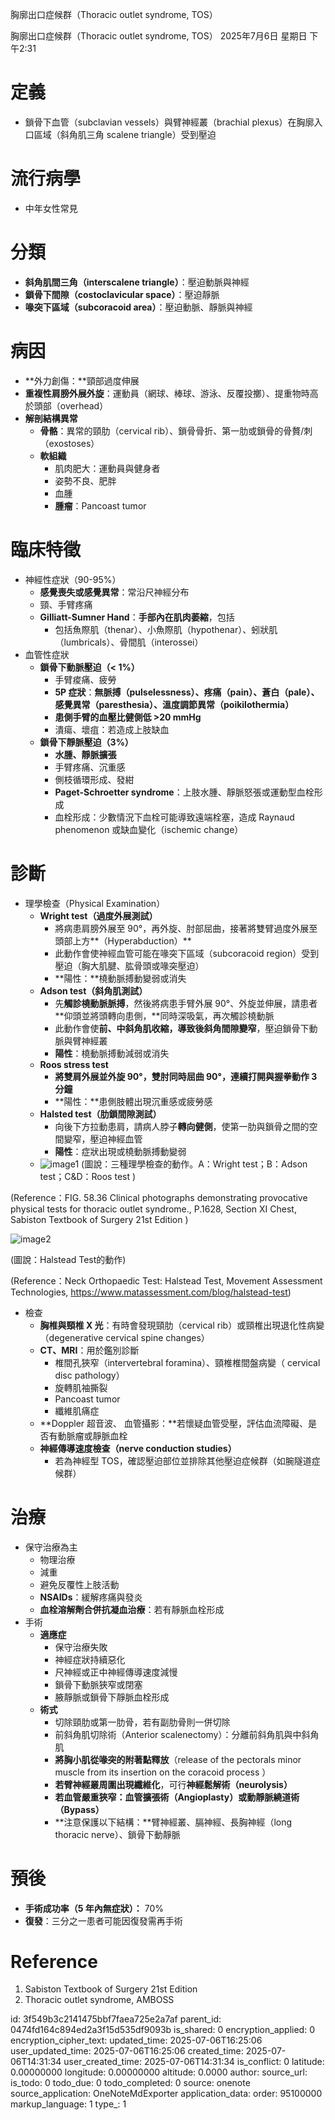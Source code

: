 胸廓出口症候群（Thoracic outlet syndrome, TOS）

胸廓出口症候群（Thoracic outlet syndrome, TOS）
2025年7月6日 星期日
下午2:31
# 定義
- 鎖骨下血管（subclavian vessels）與臂神經叢（brachial plexus）在胸廓入口區域（斜角肌三角 scalene triangle）受到壓迫
# 流行病學
- 中年女性常見
# 分類
- **斜角肌間三角（interscalene triangle）**：壓迫動脈與神經
- **鎖骨下間隙（costoclavicular space）**：壓迫靜脈
- **喙突下區域（subcoracoid area）**：壓迫動脈、靜脈與神經
# 病因
- **外力創傷：**頸部過度伸展
- **重複性肩膀外展外旋**：運動員（網球、棒球、游泳、反覆投擲）、提重物時高於頭部（overhead）
- **解剖結構異常**
  - **骨骼**：異常的頸肋（cervical rib）、鎖骨骨折、第一肋或鎖骨的骨贅/刺（exostoses）
  - **軟組織**
    - 肌肉肥大：運動員與健身者
    - 姿勢不良、肥胖
    - 血腫
    - **腫瘤**：Pancoast tumor
# 臨床特徵
- 神經性症狀（90-95%）
  - **感覺喪失或感覺異常**：常沿尺神經分布
  - 頸、手臂疼痛
  - **Gilliatt-Sumner Hand**：**手部內在肌肉萎縮**，包括
    - 包括魚際肌（thenar）、小魚際肌（hypothenar）、蚓狀肌（lumbricals）、骨間肌（interossei）
- 血管性症狀
  - **鎖骨下動脈壓迫（\< 1%）**
    - 手臂痠痛、疲勞
    - **5P 症狀**：**無脈搏（pulselessness）、疼痛（pain）、蒼白（pale）、感覺異常（paresthesia）、溫度調節異常（poikilothermia）**
    - **患側手臂的血壓比健側低 \>20 mmHg**
    - 潰瘍、壞疽：若造成上肢缺血
  - **鎖骨下靜脈壓迫（3%）**
    - **水腫、靜脈擴張**
    - 手臂疼痛、沉重感
    - 側枝循環形成、發紺
    - **Paget-Schroetter syndrome**：上肢水腫、靜脈怒張或運動型血栓形成
    - 血栓形成：少數情況下血栓可能導致遠端栓塞，造成 Raynaud phenomenon 或缺血變化（ischemic change）
# 診斷
- 理學檢查（Physical Examination）
  - **Wright test（過度外展測試）**
    - 將病患肩膀外展至 90°，再外旋、肘部屈曲，接著將雙臂過度外展至頭部上方**（Hyperabduction）**
    - 此動作會使神經血管可能在喙突下區域（subcoracoid region）受到壓迫（胸大肌腱、肱骨頭或喙突壓迫）
    - **陽性：**橈動脈搏動變弱或消失
  - **Adson test（斜角肌測試）**
    - 先**觸診橈動脈脈搏**，然後將病患手臂外展 90°、外旋並伸展，請患者**仰頭並將頭轉向患側，**同時深吸氣，再次觸診橈動脈
    - 此動作會使**前、中斜角肌收縮，導致後斜角間隙變窄**，壓迫鎖骨下動脈與臂神經叢
    - **陽性**：橈動脈搏動減弱或消失
  - **Roos stress test**
    - **將雙肩外展並外旋 90°，雙肘同時屈曲 90°，連續打開與握拳動作 3 分鐘**
    - **陽性：**患側肢體出現沉重感或疲勞感
  - **Halsted test（肋鎖間隙測試）**
    - 向後下方拉動患肩，請病人脖子**轉向健側**，使第一肋與鎖骨之間的空間變窄，壓迫神經血管
    - **陽性**：症狀出現或橈動脈搏動變弱
  - ![image1](:/e9eaee36442b47fca838076ec0a375ac)
(圖說：三種理學檢查的動作。A：Wright test；B：Adson test；C&D：Roos test )

(Reference：FIG. 58.36 Clinical photographs demonstrating provocative physical tests for thoracic outlet syndrome., P.1628, Section XI Chest, Sabiston Textbook of Surgery 21st Edition )

![image2](:/ebfeb48cf61a47ccafcd1ee1c9dd5fad)

(圖說：Halstead Test的動作)

(Reference：Neck Orthopaedic Test: Halstead Test, Movement Assessment Technologies, <https://www.matassessment.com/blog/halstead-test>)
- 檢查
  - **胸椎與頸椎 X 光**：有時會發現頸肋（cervical rib）或頸椎出現退化性病變（degenerative cervical spine changes）
  - **CT、MRI**：用於鑑別診斷
    - 椎間孔狹窄（intervertebral foramina）、頸椎椎間盤病變（ cervical disc pathology）
    - 旋轉肌袖撕裂
    - Pancoast tumor
    - 纖維肌痛症
  - **Doppler 超音波、 血管攝影：**若懷疑血管受壓，評估血流障礙、是否有動脈瘤或靜脈血栓
  - **神經傳導速度檢查（**nerve conduction studies**）**
    - 若為神經型 TOS，確認壓迫部位並排除其他壓迫症候群（如腕隧道症候群）
# 治療
- 保守治療為主
  - 物理治療
  - 減重
  - 避免反覆性上肢活動
  - **NSAIDs**：緩解疼痛與發炎
  - **血栓溶解劑合併抗凝血治療**：若有靜脈血栓形成
- 手術
  - **適應症**
    - 保守治療失敗
    - 神經症狀持續惡化
    - 尺神經或正中神經傳導速度減慢
    - 鎖骨下動脈狹窄或閉塞
    - 腋靜脈或鎖骨下靜脈血栓形成
  - **術式**
    - 切除頸肋或第一肋骨，若有副肋骨則一併切除
    - 前斜角肌切除術（Anterior scalenectomy）：分離前斜角肌與中斜角肌
    - **將胸小肌從喙突的附著點釋放**（release of the pectorals minor muscle from its insertion on the coracoid process ）
    - **若臂神經叢周圍出現纖維化**，可行**神經鬆解術（neurolysis）**
    - **若血管嚴重狹窄：血管擴張術（Angioplasty）或動靜脈繞道術（Bypass）**
    - **注意保護以下結構：**臂神經叢、膈神經、長胸神經（long thoracic nerve）、鎖骨下動靜脈
# 預後
- **手術成功率（5 年內無症狀）：** 70%
- **復發**：三分之一患者可能因復發需再手術
# Reference
1.  Sabiston Textbook of Surgery 21st Edition
2.  Thoracic outlet syndrome, AMBOSS


id: 3f549b3c2141475bbf7faea725e2a7af
parent_id: 0474fd164c894ed2a3f15d535df9093b
is_shared: 0
encryption_applied: 0
encryption_cipher_text: 
updated_time: 2025-07-06T16:25:06
user_updated_time: 2025-07-06T16:25:06
created_time: 2025-07-06T14:31:34
user_created_time: 2025-07-06T14:31:34
is_conflict: 0
latitude: 0.00000000
longitude: 0.00000000
altitude: 0.0000
author: 
source_url: 
is_todo: 0
todo_due: 0
todo_completed: 0
source: onenote
source_application: OneNoteMdExporter
application_data: 
order: 95100000
markup_language: 1
type_: 1